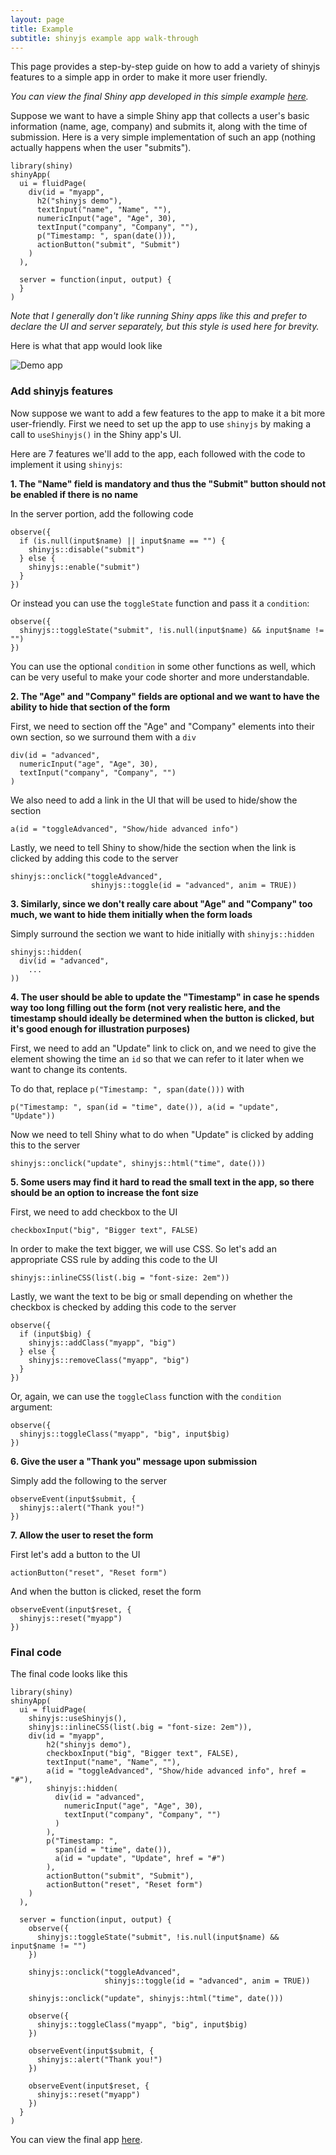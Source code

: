 ```yaml
---
layout: page
title: Example
subtitle: shinyjs example app walk-through
---
```


This page provides a step-by-step guide on how to add a variety of shinyjs features to a simple app in order to make it more user friendly.

*You can view the final Shiny app developed in this simple example
[here](http://daattali.com/shiny/shinyjs-basic/).*

Suppose we want to have a simple Shiny app that collects a user's basic
information (name, age, company) and submits it, along with the time of
submission.  Here is a very simple implementation of such an app (nothing
actually happens when the user "submits").

```
library(shiny)
shinyApp(
  ui = fluidPage(
    div(id = "myapp",
      h2("shinyjs demo"),
      textInput("name", "Name", ""),
      numericInput("age", "Age", 30),
      textInput("company", "Company", ""),
      p("Timestamp: ", span(date())),
      actionButton("submit", "Submit")
    )
  ),
  
  server = function(input, output) {
  }
)
```

*Note that I generally don't like running Shiny apps like this and prefer to
declare the UI and server separately, but this style is used here for brevity.*

Here is what that app would look like

![Demo app](../inst/img/demo-basic-v1.png)

### Add shinyjs features

Now suppose we want to add a few features to the app to make it a bit more
user-friendly.  First we need to set up the app to use `shinyjs` by making a call to `useShinyjs()` in the Shiny app's UI.

Here are 7 features we'll add to the app, each followed with the code to
implement it using `shinyjs`:

**1. The "Name" field is mandatory and thus the "Submit" button should not be
enabled if there is no name**

In the server portion, add the following code

```
observe({
  if (is.null(input$name) || input$name == "") {
    shinyjs::disable("submit")
  } else {
    shinyjs::enable("submit")
  }
})
```

Or instead you can use the `toggleState` function and pass it a `condition`:

```
observe({
  shinyjs::toggleState("submit", !is.null(input$name) && input$name != "")
})
```

You can use the optional `condition` in some other functions as well, which
can be very useful to make your code shorter and more understandable.

**2. The "Age" and "Company" fields are optional and we want to have the ability
to hide that section of the form**

First, we need to section off the "Age" and "Company" elements into their own
section, so we surround them with a `div`

```
div(id = "advanced",
  numericInput("age", "Age", 30),
  textInput("company", "Company", "")
)
```

We also need to add a link in the UI that will be used to hide/show the section  

```
a(id = "toggleAdvanced", "Show/hide advanced info")
```

Lastly, we need to tell Shiny to show/hide the section when the link is clicked
by adding this code to the server

```
shinyjs::onclick("toggleAdvanced",
                  shinyjs::toggle(id = "advanced", anim = TRUE))
```

**3. Similarly, since we don't really care about "Age" and "Company" too much, we
want to hide them initially when the form loads**

Simply surround the section we want to hide initially with `shinyjs::hidden`

```
shinyjs::hidden(
  div(id = "advanced",
    ...
))
```

**4. The user should be able to update the "Timestamp" in case he spends way too
long filling out the form (not very realistic here, and the timestamp should
ideally be determined when the button is clicked, but it's good enough for
illustration purposes)**

First, we need to add an "Update" link to click on, and we need to give the
element showing the time an `id` so that we can refer to it later when we
want to change its contents.

To do that, replace `p("Timestamp: ", span(date()))` with  

```
p("Timestamp: ", span(id = "time", date()), a(id = "update", "Update"))
```

Now we need to tell Shiny what to do when "Update" is clicked by adding this
to the server

```
shinyjs::onclick("update", shinyjs::html("time", date()))
```

**5. Some users may find it hard to read the small text in the app, so there should
be an option to increase the font size**

First, we need to add checkbox to the UI

```
checkboxInput("big", "Bigger text", FALSE)
```

In order to make the text bigger, we will use CSS.  So let's add an appropriate
CSS rule by adding this code to the UI

```
shinyjs::inlineCSS(list(.big = "font-size: 2em"))
```

Lastly, we want the text to be big or small depending on whether the checkbox
is checked by adding this code to the server

```
observe({
  if (input$big) {
    shinyjs::addClass("myapp", "big")
  } else {
    shinyjs::removeClass("myapp", "big")
  }
})
```

Or, again, we can use the `toggleClass` function with the `condition` argument:

```
observe({
  shinyjs::toggleClass("myapp", "big", input$big)
})
```

**6. Give the user a "Thank you" message upon submission**

Simply add the following to the server

```
observeEvent(input$submit, {
  shinyjs::alert("Thank you!")
})
```

**7. Allow the user to reset the form**

First let's add a button to the UI

```
actionButton("reset", "Reset form")
```

And when the button is clicked, reset the form

```
observeEvent(input$reset, {
  shinyjs::reset("myapp")
})
```

### Final code

The final code looks like this

```
library(shiny)
shinyApp(
  ui = fluidPage(
    shinyjs::useShinyjs(),
    shinyjs::inlineCSS(list(.big = "font-size: 2em")),
    div(id = "myapp",
        h2("shinyjs demo"),
        checkboxInput("big", "Bigger text", FALSE),
        textInput("name", "Name", ""),
        a(id = "toggleAdvanced", "Show/hide advanced info", href = "#"),
        shinyjs::hidden(
          div(id = "advanced",
            numericInput("age", "Age", 30),
            textInput("company", "Company", "")
          )
        ),
        p("Timestamp: ",
          span(id = "time", date()),
          a(id = "update", "Update", href = "#")
        ),
        actionButton("submit", "Submit"),
        actionButton("reset", "Reset form")
    )
  ),
  
  server = function(input, output) {
    observe({
      shinyjs::toggleState("submit", !is.null(input$name) && input$name != "")
    })
    
    shinyjs::onclick("toggleAdvanced",
                     shinyjs::toggle(id = "advanced", anim = TRUE))    
    
    shinyjs::onclick("update", shinyjs::html("time", date()))
    
    observe({
      shinyjs::toggleClass("myapp", "big", input$big)
    })
    
    observeEvent(input$submit, {
      shinyjs::alert("Thank you!")
    })
    
    observeEvent(input$reset, {
      shinyjs::reset("myapp")
    })    
  }
)
```

You can view the final app [here](http://daattali.com/shiny/shinyjs-basic/).